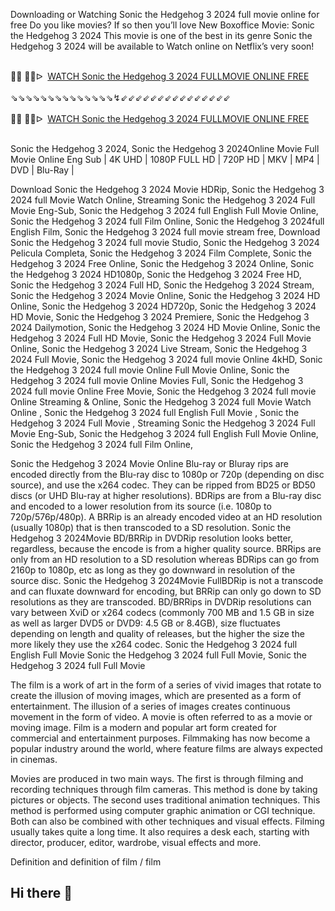 Downloading or Watching Sonic the Hedgehog 3 2024 full movie online for free Do you like movies? If so then you’ll love New Boxoffice Movie: Sonic the Hedgehog 3 2024 This movie is one of the best in its genre Sonic the Hedgehog 3 2024 will be available to Watch online on Netflix’s very soon!

<div><br /></div><div>🔴🔴 🔴🔴ᐅ&nbsp;&nbsp;<a href="https://t.co/eOwaGhyo9B">WATCH Sonic the Hedgehog 3 2024 FULLMOVIE ONLINE FREE</a></div><div><br /></div><div><div>⇘⇘⇘⇘⇘⇘⇘⇘⇘⇘⇘⇘⇘⇘↯⇙⇙⇙⇙⇙⇙⇙⇙⇙⇙⇙⇙⇙⇙⇙</div></div><div><br /></div><div><div><div>🔴🔴 🔴🔴ᐅ&nbsp;&nbsp;<a href="https://t.co/YITyylWZn9">WATCH Sonic the Hedgehog 3 2024 FULLMOVIE ONLINE FREE</a></div></div></div><div><br /></div>

Sonic the Hedgehog 3 2024, Sonic the Hedgehog 3 2024Online Movie Full Movie Online Eng Sub
| 4K UHD | 1080P FULL HD | 720P HD | MKV | MP4 | DVD | Blu-Ray |

Download Sonic the Hedgehog 3 2024 Movie HDRip,
Sonic the Hedgehog 3 2024 full Movie Watch Online,
Streaming Sonic the Hedgehog 3 2024 Full Movie Eng-Sub,
Sonic the Hedgehog 3 2024 full English Full Movie Online,
Sonic the Hedgehog 3 2024 full Film Online,
Sonic the Hedgehog 3 2024full English Film,
Sonic the Hedgehog 3 2024 full movie stream free,
Download Sonic the Hedgehog 3 2024 full movie Studio,
Sonic the Hedgehog 3 2024 Pelicula Completa,
Sonic the Hedgehog 3 2024 Film Complete,
Sonic the Hedgehog 3 2024 Free Online,
Sonic the Hedgehog 3 2024 Online,
Sonic the Hedgehog 3 2024 HD1080p,
Sonic the Hedgehog 3 2024 Free HD,
Sonic the Hedgehog 3 2024 Full HD,
Sonic the Hedgehog 3 2024 Stream,
Sonic the Hedgehog 3 2024 Movie Online,
Sonic the Hedgehog 3 2024 HD Online,
Sonic the Hedgehog 3 2024 HD720p,
Sonic the Hedgehog 3 2024 HD Movie,
Sonic the Hedgehog 3 2024 Premiere,
Sonic the Hedgehog 3 2024 Dailymotion,
Sonic the Hedgehog 3 2024 HD Movie Online,
Sonic the Hedgehog 3 2024 Full HD Movie,
Sonic the Hedgehog 3 2024 Full Movie Online,
Sonic the Hedgehog 3 2024 Live Stream,
Sonic the Hedgehog 3 2024 Full Movie,
Sonic the Hedgehog 3 2024 full movie Online 4kHD,
Sonic the Hedgehog 3 2024 full movie Online Full Movie Online,
Sonic the Hedgehog 3 2024 full movie Online Movies Full,
Sonic the Hedgehog 3 2024 full movie Online Free Movie,
Sonic the Hedgehog 3 2024 full movie Online Streaming & Online,
Sonic the Hedgehog 3 2024 full Movie Watch Online ,
Sonic the Hedgehog 3 2024 full English Full Movie ,
Sonic the Hedgehog 3 2024 Full Movie ,
Streaming Sonic the Hedgehog 3 2024 Full Movie Eng-Sub,
Sonic the Hedgehog 3 2024 full English Full Movie Online,
Sonic the Hedgehog 3 2024 full Film Online,


Sonic the Hedgehog 3 2024 Movie Online Blu-ray or Bluray rips are encoded directly from the Blu-ray disc to 1080p or 720p (depending on disc source), and use the x264 codec. They can be ripped from BD25 or BD50 discs (or UHD Blu-ray at higher resolutions). BDRips are from a Blu-ray disc and encoded to a lower resolution from its source (i.e. 1080p to 720p/576p/480p). A BRRip is an already encoded video at an HD resolution (usually 1080p) that is then transcoded to a SD resolution. Sonic the Hedgehog 3 2024Movie BD/BRRip in DVDRip resolution looks better, regardless, because the encode is from a higher quality source. BRRips are only from an HD resolution to a SD resolution whereas BDRips can go from 2160p to 1080p, etc as long as they go downward in resolution of the source disc. Sonic the Hedgehog 3 2024Movie FullBDRip is not a transcode and can fluxate downward for encoding, but BRRip can only go down to SD resolutions as they are transcoded. BD/BRRips in DVDRip resolutions can vary between XviD or x264 codecs (commonly 700 MB and 1.5 GB in size as well as larger DVD5 or DVD9: 4.5 GB or 8.4GB), size fluctuates depending on length and quality of releases, but the higher the size the more likely they use the x264 codec. 
Sonic the Hedgehog 3 2024 full English Full Movie Sonic the Hedgehog 3 2024 full Full Movie, Sonic the Hedgehog 3 2024 full Full Movie 

The film is a work of art in the form of a series of vivid images that rotate to create the illusion of moving images, which are presented as a form of entertainment. The illusion of a series of images creates continuous movement in the form of video. A movie is often referred to as a movie or moving image. Film is a modern and popular art form created for commercial and entertainment purposes. Filmmaking has now become a popular industry around the world, where feature films are always expected in cinemas.

Movies are produced in two main ways. The first is through filming and recording techniques through film cameras. This method is done by taking pictures or objects. The second uses traditional animation techniques. This method is performed using computer graphic animation or CGI technique. Both can also be combined with other techniques and visual effects. Filming usually takes quite a long time. It also requires a desk each, starting with director, producer, editor, wardrobe, visual effects and more.

Definition and definition of film / film
## Hi there 👋

<!--

**Here are some ideas to get you started:**

🙋‍♀️ A short introduction - what is your organization all about?
🌈 Contribution guidelines - how can the community get involved?
👩‍💻 Useful resources - where can the community find your docs? Is there anything else the community should know?
🍿 Fun facts - what does your team eat for breakfast?
🧙 Remember, you can do mighty things with the power of [Markdown](https://docs.github.com/github/writing-on-github/getting-started-with-writing-and-formatting-on-github/basic-writing-and-formatting-syntax)
-->
